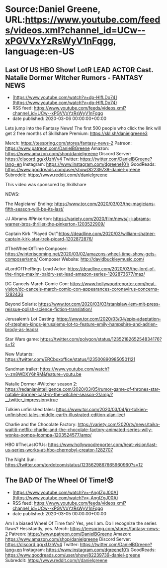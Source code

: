# Source:Daniel Greene, URL:https://www.youtube.com/feeds/videos.xml?channel_id=UCw--xPGVVxYzRsWyV1nFqgg, language:en-US

## Last Of US HBO Show! LotR LEAD ACTOR Cast. Natalie Dormer Witcher Rumors - FANTASY NEWS
 - [https://www.youtube.com/watch?v=dp-HIfLDo74](https://www.youtube.com/watch?v=dp-HIfLDo74)
 - RSS feed: https://www.youtube.com/feeds/videos.xml?channel_id=UCw--xPGVVxYzRsWyV1nFqgg
 - date published: 2020-03-06 00:00:00+00:00

Lets jump into the Fantasy News! 
The first 500 people who click the link will get 2 free months of Skillshare Premium: https://skl.sh/danielgreene3

Merch: https://teespring.com/stores/fantasy-news-2
Patreon: https://www.patreon.com/DanielBGreene
Amazon: https://www.amazon.com/shop/danielgreene
Discord Server: https://discord.gg/xUzhVv4
Twitter: https://twitter.com/DanielBGreene?lang=en
Instagram: https://www.instagram.com/dgreene101/
GoodReads: https://www.goodreads.com/user/show/82239739-daniel-greene
Subreddit: https://www.reddit.com/r/danielgreene

This video was sponsored by Skillshare

NEWS:

The Magicians’ Ending: https://www.tor.com/2020/03/03/the-magicians-fifth-season-will-be-its-last/

JJ Abrams #Pinkerton: https://variety.com/2020/film/news/j-j-abrams-warner-bros-thriller-the-pinkerton-1203522909/

Captain Kirk “Played Out”:https://deadline.com/2020/03/william-shatner-captain-kirk-star-trek-picard-1202872876/

#TheWheelOfTime Composer: https://winteriscoming.net/2020/03/02/amazons-wheel-time-show-gets-composer/amp/
Composer Website: http://davidbuckleymusic.com/

#LordOfTheRings Lead Actor: https://deadline.com/2020/03/the-lord-of-the-rings-maxim-baldry-set-lead-amazon-series-1202873677/maz/

DC Cancels March Comic Con: https://www.hollywoodreporter.com/heat-vision/dc-cancels-march-comic-con-appearances-coronavirus-concerns-1282436

Beyond Solaris: https://www.tor.com/2020/03/03/stanislaw-lem-mit-press-reissue-polish-science-fiction-translation/

Jerusalem’s Lot Casting: https://www.tor.com/2020/03/04/epix-adaptation-of-stephen-kings-jerusalems-lot-to-feature-emily-hampshire-and-adrien-brody-as-leads/

Star Wars game: https://twitter.com/polygon/status/1235218265254834176?s=12

New Mutants: https://twitter.com/ERCboxoffice/status/1235008909850501121

Sandman trailer: https://www.youtube.com/watch?v=zn8WDXY6hRM&feature=youtu.be

Natalie Dormer #Witcher season 2: https://redanianintelligence.com/2020/03/05/rumor-game-of-thrones-star-natalie-dormer-cast-in-the-witcher-season-2/amp/?__twitter_impression=true

Tolkien unfinished tales: https://www.tor.com/2020/03/04/jrr-tolkien-unfinished-tales-middle-earth-illustrated-edition-alan-lee/

Charlie and the Chocolate Factory: https://variety.com/2020/tv/news/taika-waititi-netflix-charlie-and-the-chocolate-factory-animated-series-willy-wonka-oompa-loompa-1203524577/amp/

HBO #TheLastOfUs: https://www.hollywoodreporter.com/heat-vision/last-us-series-works-at-hbo-chernobyl-creator-1282707

The Night Sun: https://twitter.com/tordotcom/status/1235629867665960960?s=12

## The BAD Of The Wheel Of Time!😞
 - [https://www.youtube.com/watch?v=-AngIZgJ00A](https://www.youtube.com/watch?v=-AngIZgJ00A)
 - RSS feed: https://www.youtube.com/feeds/videos.xml?channel_id=UCw--xPGVVxYzRsWyV1nFqgg
 - date published: 2020-03-05 00:00:00+00:00

Am I a biased Wheel Of Time fan? Yes, yes I am. Do I recognize the series flaws? Hesistantly, yes. 
Merch: https://teespring.com/stores/fantasy-news-2
Patreon: https://www.patreon.com/DanielBGreene
Amazon: https://www.amazon.com/shop/danielgreene
Discord Server: https://discord.gg/xUzhVv4
Twitter: https://twitter.com/DanielBGreene?lang=en
Instagram: https://www.instagram.com/dgreene101/
GoodReads: https://www.goodreads.com/user/show/82239739-daniel-greene
Subreddit: https://www.reddit.com/r/danielgreene

